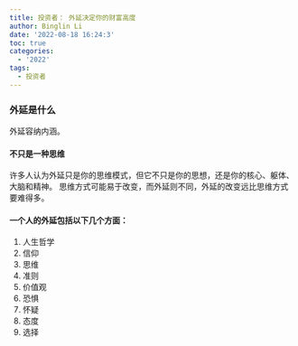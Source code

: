 ```yaml
---
title: 投资者： 外延决定你的财富高度
author: Binglin Li
date: '2022-08-18 16:24:3'
toc: true
categories:
  - '2022'
tags:
  - 投资者
---
```


### 外延是什么
外延容纳内涵。
#### 不只是一种思维
许多人认为外延只是你的思维模式，但它不只是你的思想，还是你的核心、躯体、大脑和精神。
思维方式可能易于改变，而外延则不同，外延的改变远比思维方式要难得多。


#### 一个人的外延包括以下几个方面：

1. 人生哲学
2. 信仰
3. 思维
4. 准则
5. 价值观
6. 恐惧
7. 怀疑
8. 态度
9. 选择

<!-- more -->


